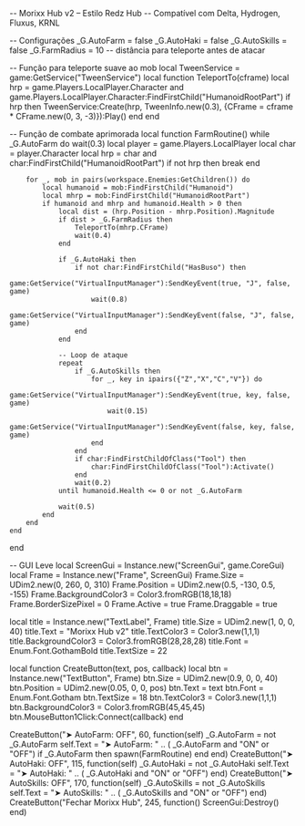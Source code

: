 -- Morixx Hub v2 – Estilo Redz Hub
-- Compatível com Delta, Hydrogen, Fluxus, KRNL

-- Configurações
_G.AutoFarm = false
_G.AutoHaki = false
_G.AutoSkills = false
_G.FarmRadius = 10 -- distância para teleporte antes de atacar

-- Função para teleporte suave ao mob
local TweenService = game:GetService("TweenService")
local function TeleportTo(cframe)
    local hrp = game.Players.LocalPlayer.Character and game.Players.LocalPlayer.Character:FindFirstChild("HumanoidRootPart")
    if hrp then
        TweenService:Create(hrp, TweenInfo.new(0.3), {CFrame = cframe * CFrame.new(0, 3, -3)}):Play()
    end
end

-- Função de combate aprimorada
local function FarmRoutine()
    while _G.AutoFarm do
        wait(0.3)
        local player = game.Players.LocalPlayer
        local char = player.Character
        local hrp = char and char:FindFirstChild("HumanoidRootPart")
        if not hrp then break end

        for _, mob in pairs(workspace.Enemies:GetChildren()) do
            local humanoid = mob:FindFirstChild("Humanoid")
            local mhrp = mob:FindFirstChild("HumanoidRootPart")
            if humanoid and mhrp and humanoid.Health > 0 then
                local dist = (hrp.Position - mhrp.Position).Magnitude
                if dist > _G.FarmRadius then
                    TeleportTo(mhrp.CFrame)
                    wait(0.4)
                end

                if _G.AutoHaki then
                    if not char:FindFirstChild("HasBuso") then
                        game:GetService("VirtualInputManager"):SendKeyEvent(true, "J", false, game)
                        wait(0.8)
                        game:GetService("VirtualInputManager"):SendKeyEvent(false, "J", false, game)
                    end
                end

                -- Loop de ataque
                repeat
                    if _G.AutoSkills then
                        for _, key in ipairs({"Z","X","C","V"}) do
                            game:GetService("VirtualInputManager"):SendKeyEvent(true, key, false, game)
                            wait(0.15)
                            game:GetService("VirtualInputManager"):SendKeyEvent(false, key, false, game)
                        end
                    end
                    if char:FindFirstChildOfClass("Tool") then
                        char:FindFirstChildOfClass("Tool"):Activate()
                    end
                    wait(0.2)
                until humanoid.Health <= 0 or not _G.AutoFarm

                wait(0.5)
            end
        end
    end
end

-- GUI Leve
local ScreenGui = Instance.new("ScreenGui", game.CoreGui)
local Frame = Instance.new("Frame", ScreenGui)
Frame.Size = UDim2.new(0, 260, 0, 310)
Frame.Position = UDim2.new(0.5, -130, 0.5, -155)
Frame.BackgroundColor3 = Color3.fromRGB(18,18,18)
Frame.BorderSizePixel = 0
Frame.Active = true
Frame.Draggable = true

local title = Instance.new("TextLabel", Frame)
title.Size = UDim2.new(1, 0, 0, 40)
title.Text = "Morixx Hub v2"
title.TextColor3 = Color3.new(1,1,1)
title.BackgroundColor3 = Color3.fromRGB(28,28,28)
title.Font = Enum.Font.GothamBold
title.TextSize = 22

local function CreateButton(text, pos, callback)
    local btn = Instance.new("TextButton", Frame)
    btn.Size = UDim2.new(0.9, 0, 0, 40)
    btn.Position = UDim2.new(0.05, 0, 0, pos)
    btn.Text = text
    btn.Font = Enum.Font.Gotham
    btn.TextSize = 18
    btn.TextColor3 = Color3.new(1,1,1)
    btn.BackgroundColor3 = Color3.fromRGB(45,45,45)
    btn.MouseButton1Click:Connect(callback)
end

CreateButton("➤ AutoFarm: OFF", 60, function(self)
    _G.AutoFarm = not _G.AutoFarm
    self.Text = "➤ AutoFarm: " .. ( _G.AutoFarm and "ON" or "OFF")
    if _G.AutoFarm then spawn(FarmRoutine) end
end)
CreateButton("➤ AutoHaki: OFF", 115, function(self)
    _G.AutoHaki = not _G.AutoHaki
    self.Text = "➤ AutoHaki: " .. ( _G.AutoHaki and "ON" or "OFF")
end)
CreateButton("➤ AutoSkills: OFF", 170, function(self)
    _G.AutoSkills = not _G.AutoSkills
    self.Text = "➤ AutoSkills: " .. ( _G.AutoSkills and "ON" or "OFF")
end)
CreateButton("Fechar Morixx Hub", 245, function()
    ScreenGui:Destroy()
end)
